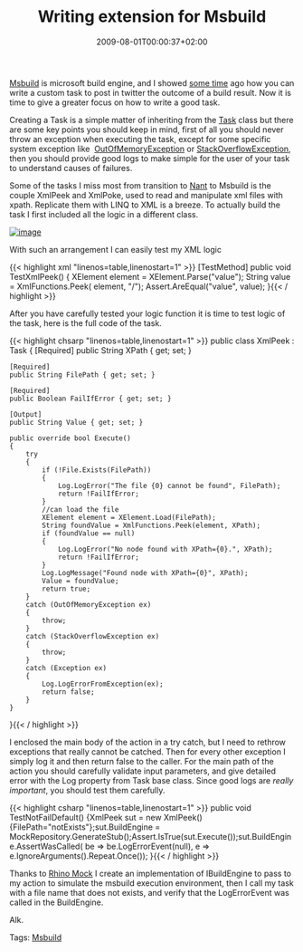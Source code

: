 ﻿---
title: "Writing extension for Msbuild"
description: ""
date: 2009-08-01T00:00:37+02:00
draft: false
tags: [Msbuild]
categories: [NET framework]
---
[Msbuild](http://msdn.microsoft.com/en-us/library/ms171452.aspx) is microsoft build engine, and I showed [some time](http://www.codewrecks.com/blog/index.php/2009/07/06/tfs-web-access-and-some-tinyurl-magic-to-signal-test-failure/) ago how you can write a custom task to post in twitter the outcome of a build result. Now it is time to give a greater focus on how to write a good task.

Creating a Task is a simple matter of inheriting from the [Task](http://msdn.microsoft.com/en-us/library/microsoft.build.utilities.task.aspx) class but there are some key points you should keep in mind, first of all you should never throw an exception when executing the task, except for some specific system exception like  [OutOfMemoryException](http://msdn.microsoft.com/en-us/library/microsoft.build.utilities.task.aspx) or [StackOverflowException](http://msdn.microsoft.com/en-us/library/microsoft.build.utilities.task.aspx), then you should provide good logs to make simple for the user of your task to understand causes of failures.

Some of the tasks I miss most from transition to [Nant](http://nant.sourceforge.net/) to Msbuild is the couple XmlPeek and XmlPoke, used to read and manipulate xml files with xpath. Replicate them with LINQ to XML is a breeze. To actually build the task I first included all the logic in a different class.

[![image](http://www.codewrecks.com/blog/wp-content/uploads/2009/08/image-thumb.png "image")](http://www.codewrecks.com/blog/wp-content/uploads/2009/08/image.png)

With such an arrangement I can easily test my XML logic

{{< highlight xml "linenos=table,linenostart=1" >}}
[TestMethod]
public void TestXmlPeek()
{
    XElement element =  XElement.Parse("<root>value</root>");
    String value = XmlFunctions.Peek( element,  "/");
    Assert.AreEqual("<root>value</root>", value);
}{{< / highlight >}}

<!-- Code inserted with Steve Dunn's Windows Live Writer Code Formatter Plugin.  http://dunnhq.com -->

After you have carefully tested your logic function it is time to test logic of the task, here is the full code of the task.

{{< highlight chsarp "linenos=table,linenostart=1" >}}
public class XmlPeek : Task
{
    [Required]
    public String XPath { get; set; }

    [Required]
    public String FilePath { get; set; }

    [Required]
    public Boolean FailIfError { get; set; }

    [Output]
    public String Value { get; set; }

    public override bool Execute()
    {
        try
        {
            if (!File.Exists(FilePath))
            {
                Log.LogError("The file {0} cannot be found", FilePath);
                return !FailIfError;
            }
            //can load the file
            XElement element = XElement.Load(FilePath);
            String foundValue = XmlFunctions.Peek(element, XPath);
            if (foundValue == null)
            {
                Log.LogError("No node found with XPath={0}.", XPath);
                return !FailIfError;
            }
            Log.LogMessage("Found node with XPath={0}", XPath);
            Value = foundValue;
            return true;
        }
        catch (OutOfMemoryException ex)
        {
            throw;
        }
        catch (StackOverflowException ex)
        {
            throw;
        }
        catch (Exception ex)
        {
            Log.LogErrorFromException(ex);
            return false;
        }
    }
}{{< / highlight >}}

<!-- Code inserted with Steve Dunn's Windows Live Writer Code Formatter Plugin.  http://dunnhq.com -->

I enclosed the main body of the action in a try catch, but I need to rethrow exceptions that really cannot be catched. Then for every other exception I simply log it and then return false to the caller. For the main path of the action you should carefully validate input parameters, and give detailed error with the Log property from Task base class. Since good logs are *really important*, you should test them carefully.

{{< highlight csharp "linenos=table,linenostart=1" >}}
public void TestNotFailDefault()
{XmlPeek sut = new XmlPeek() {FilePath="notExists"};sut.BuildEngine = MockRepository.GenerateStub<IBuildEngine>();Assert.IsTrue(sut.Execute());sut.BuildEngine.AssertWasCalled(	be => be.LogErrorEvent(null), 	e => e.IgnoreArguments().Repeat.Once());
}{{< / highlight >}}

<!-- Code inserted with Steve Dunn's Windows Live Writer Code Formatter Plugin.  http://dunnhq.com -->

Thanks to [Rhino Mock](http://ayende.com/projects/rhino-mocks.aspx) I create an implementation of IBuildEngine to pass to my action to simulate the msbuild execution environment, then I call my task with a file name that does not exists, and verify that the LogErrorEvent was called in the BuildEngine.

Alk.

Tags: [Msbuild](http://technorati.com/tag/Msbuild)
